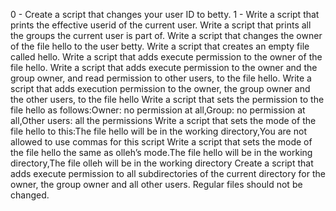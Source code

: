 0 - Create a script that changes your user ID to betty. 1 - Write a script that prints the effective userid of the current user. 
Write a script that prints all the groups the current user is part of.
Write a script that changes the owner of the file hello to the user betty.
Write a script that creates an empty file called hello.
Write a script that adds execute permission to the owner of the file hello.
Write a script that adds execute permission to the owner and the group owner, and read permission to other users, to the file hello.
Write a script that adds execution permission to the owner, the group owner and the other users, to the file hello
Write a script that sets the permission to the file hello as follows:Owner: no permission at all,Group: no permission at all,Other users: all the permissions
Write a script that sets the mode of the file hello to this:The file hello will be in the working directory,You are not allowed to use commas for this script
Write a script that sets the mode of the file hello the same as olleh’s mode.The file hello will be in the working directory,The file olleh will be in the working directory
Create a script that adds execute permission to all subdirectories of the current directory for the owner, the group owner and all other users. Regular files should not be changed.

